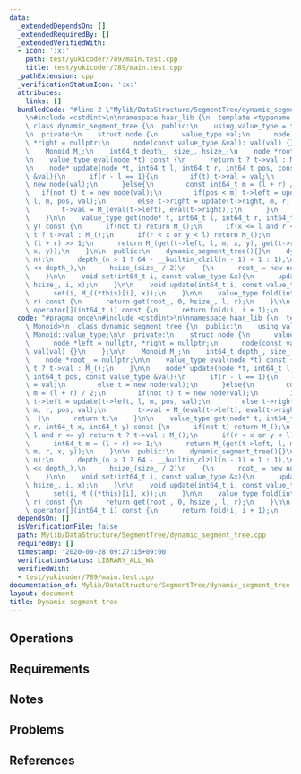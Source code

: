 ```yaml
---
data:
  _extendedDependsOn: []
  _extendedRequiredBy: []
  _extendedVerifiedWith:
  - icon: ':x:'
    path: test/yukicoder/789/main.test.cpp
    title: test/yukicoder/789/main.test.cpp
  _pathExtension: cpp
  _verificationStatusIcon: ':x:'
  attributes:
    links: []
  bundledCode: "#line 2 \"Mylib/DataStructure/SegmentTree/dynamic_segment_tree.cpp\"\
    \n#include <cstdint>\n\nnamespace haar_lib {\n  template <typename Monoid>\n \
    \ class dynamic_segment_tree {\n  public:\n    using value_type = typename Monoid::value_type;\n\
    \n  private:\n    struct node {\n      value_type val;\n      node *left = nullptr,\
    \ *right = nullptr;\n      node(const value_type &val): val(val) {}\n    };\n\n\
    \    Monoid M_;\n    int64_t depth_, size_, hsize_;\n    node *root_ = nullptr;\n\
    \n    value_type eval(node *t) const {\n      return t ? t->val : M_();\n    }\n\
    \n    node* update(node *t, int64_t l, int64_t r, int64_t pos, const value_type\
    \ &val){\n      if(r - l == 1){\n        if(t) t->val = val;\n        else t =\
    \ new node(val);\n      }else{\n        const int64_t m = (l + r) / 2;\n     \
    \   if(not t) t = new node(val);\n        if(pos < m) t->left = update(t->left,\
    \ l, m, pos, val);\n        else t->right = update(t->right, m, r, pos, val);\n\
    \        t->val = M_(eval(t->left), eval(t->right));\n      }\n      return t;\n\
    \    }\n\n    value_type get(node* t, int64_t l, int64_t r, int64_t x, int64_t\
    \ y) const {\n      if(not t) return M_();\n      if(x <= l and r <= y) return\
    \ t ? t->val : M_();\n      if(r < x or y < l) return M_();\n      int64_t m =\
    \ (l + r) >> 1;\n      return M_(get(t->left, l, m, x, y), get(t->right, m, r,\
    \ x, y));\n    }\n\n  public:\n    dynamic_segment_tree(){}\n    dynamic_segment_tree(int64_t\
    \ n):\n      depth_(n > 1 ? 64 - __builtin_clzll(n - 1) + 1 : 1),\n      size_(1LL\
    \ << depth_),\n      hsize_(size_ / 2)\n    {\n      root_ = new node(M_());\n\
    \    }\n\n    void set(int64_t i, const value_type &x){\n      update(root_, 0,\
    \ hsize_, i, x);\n    }\n\n    void update(int64_t i, const value_type &x){\n\
    \      set(i, M_((*this)[i], x));\n    }\n\n    value_type fold(int64_t l, int64_t\
    \ r) const {\n      return get(root_, 0, hsize_, l, r);\n    }\n\n    value_type\
    \ operator[](int64_t i) const {\n      return fold(i, i + 1);\n    }\n  };\n}\n"
  code: "#pragma once\n#include <cstdint>\n\nnamespace haar_lib {\n  template <typename\
    \ Monoid>\n  class dynamic_segment_tree {\n  public:\n    using value_type = typename\
    \ Monoid::value_type;\n\n  private:\n    struct node {\n      value_type val;\n\
    \      node *left = nullptr, *right = nullptr;\n      node(const value_type &val):\
    \ val(val) {}\n    };\n\n    Monoid M_;\n    int64_t depth_, size_, hsize_;\n\
    \    node *root_ = nullptr;\n\n    value_type eval(node *t) const {\n      return\
    \ t ? t->val : M_();\n    }\n\n    node* update(node *t, int64_t l, int64_t r,\
    \ int64_t pos, const value_type &val){\n      if(r - l == 1){\n        if(t) t->val\
    \ = val;\n        else t = new node(val);\n      }else{\n        const int64_t\
    \ m = (l + r) / 2;\n        if(not t) t = new node(val);\n        if(pos < m)\
    \ t->left = update(t->left, l, m, pos, val);\n        else t->right = update(t->right,\
    \ m, r, pos, val);\n        t->val = M_(eval(t->left), eval(t->right));\n    \
    \  }\n      return t;\n    }\n\n    value_type get(node* t, int64_t l, int64_t\
    \ r, int64_t x, int64_t y) const {\n      if(not t) return M_();\n      if(x <=\
    \ l and r <= y) return t ? t->val : M_();\n      if(r < x or y < l) return M_();\n\
    \      int64_t m = (l + r) >> 1;\n      return M_(get(t->left, l, m, x, y), get(t->right,\
    \ m, r, x, y));\n    }\n\n  public:\n    dynamic_segment_tree(){}\n    dynamic_segment_tree(int64_t\
    \ n):\n      depth_(n > 1 ? 64 - __builtin_clzll(n - 1) + 1 : 1),\n      size_(1LL\
    \ << depth_),\n      hsize_(size_ / 2)\n    {\n      root_ = new node(M_());\n\
    \    }\n\n    void set(int64_t i, const value_type &x){\n      update(root_, 0,\
    \ hsize_, i, x);\n    }\n\n    void update(int64_t i, const value_type &x){\n\
    \      set(i, M_((*this)[i], x));\n    }\n\n    value_type fold(int64_t l, int64_t\
    \ r) const {\n      return get(root_, 0, hsize_, l, r);\n    }\n\n    value_type\
    \ operator[](int64_t i) const {\n      return fold(i, i + 1);\n    }\n  };\n}\n"
  dependsOn: []
  isVerificationFile: false
  path: Mylib/DataStructure/SegmentTree/dynamic_segment_tree.cpp
  requiredBy: []
  timestamp: '2020-09-28 09:27:15+09:00'
  verificationStatus: LIBRARY_ALL_WA
  verifiedWith:
  - test/yukicoder/789/main.test.cpp
documentation_of: Mylib/DataStructure/SegmentTree/dynamic_segment_tree.cpp
layout: document
title: Dynamic segment tree
---
```


## Operations

## Requirements

## Notes

## Problems

## References
